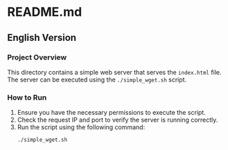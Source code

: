 # README.md

## English Version

### Project Overview

This directory contains a simple web server that serves the `index.html` file. The server can be executed using the `./simple_wget.sh` script.

### How to Run

1. Ensure you have the necessary permissions to execute the script.
2. Check the request IP and port to verify the server is running correctly.
3. Run the script using the following command:
   ```sh
   ./simple_wget.sh
